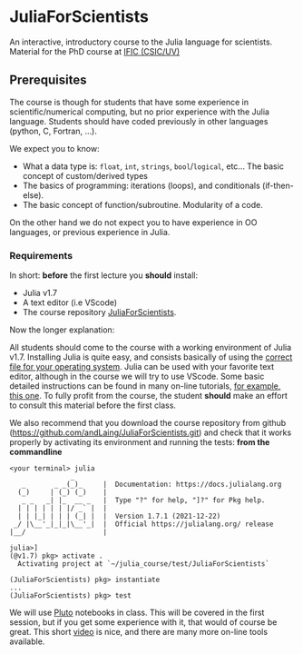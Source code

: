 # JuliaForScientists

An interactive, introductory course to the Julia language for
scientists. Material for the PhD course at [IFIC
(CSIC/UV)](https://indico.ific.uv.es/event/6550/)

## Prerequisites

The course is though for students that have some experience in
scientific/numerical computing, but no prior experience with the Julia
language. Students should have coded previously in other languages
(python, C, Fortran, ...).

We expect you to know:
- What a data type is: `float`, `int`, `strings`, `bool`/`logical`,
  etc... The basic concept of custom/derived types
- The basics of programming: iterations (loops), and conditionals
  (if-then-else). 
- The basic concept of function/subroutine. Modularity of a code.

On the other hand we do not expect you to have experience in OO
languages, or previous experience in Julia.

### Requirements

In short: **before** the first lecture you **should** install:
- Julia v1.7
- A text editor (i.e VScode)
- The course repository [JuliaForScientists](https://github.com/andLaing/JuliaForScientists.git). 

Now the longer explanation:

All students should come to the course with a working environment of
Julia v1.7. Installing Julia is quite easy, and consists basically of
using the [correct file for your operating
system](https://julialang.org/downloads/). Julia can be used with your
favorite text editor, although in the course we will try to use
VScode. Some basic detailed instructions can be found in many on-line
tutorials, [for example, this
one](https://techytok.com/julia-vscode/). To fully profit from the
course, the student **should** make an effort to consult this material
before the first class.

We also recommend that you download the course repository from
github (https://github.com/andLaing/JuliaForScientists.git) and check
that it works properly by activating its environment and running the
tests:
__from the commandline__
```console
<your terminal> julia
               _
   _       _ _(_)_     |  Documentation: https://docs.julialang.org
  (_)     | (_) (_)    |
   _ _   _| |_  __ _   |  Type "?" for help, "]?" for Pkg help.
  | | | | | | |/ _` |  |
  | | |_| | | | (_| |  |  Version 1.7.1 (2021-12-22)
 _/ |\__'_|_|_|\__'_|  |  Official https://julialang.org/ release
|__/                   |

julia>]
(@v1.7) pkg> activate .
  Activating project at `~/julia_course/test/JuliaForScientists`

(JuliaForScientists) pkg> instantiate
...
(JuliaForScientists) pkg> test
```


We will use [Pluto](https://github.com/fonsp/Pluto.jl) notebooks in
class. This will be covered in the first session, but if you get some
experience with it, that would of course be great. This short
[video](https://www.youtube.com/watch?v=OOjKEgbt8AI) is nice, and
there are many more on-line tools available.
